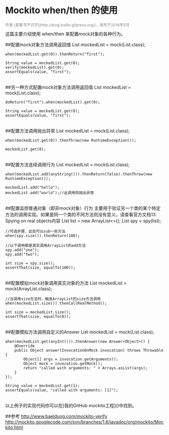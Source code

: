 Mockito when/then 的使用
====
<div style="font-size: 12px; color: #888; width:100%;text-align:left;margin-bottom:10px;">
作者  [爱看书不识字](http://blog.loafer.gitpress.org/)，发布于2014年5月
</div>  
这篇主要介绍使用 when/then 来配置mock对象的各种行为。   

##配置mock对象方法调用返回值
    List<String> mockedList = mock(List.class);

    when(mockedList.get(0)).thenReturn("first");

    String value = mockedList.get(0);
    verify(mockedList).get(0);
    assertEquals(value, "first");
<br>
<!--more-->
##另一种方式配置mock对象方法调用返回值
    List<String> mockedList = mock(List.class);

    doReturn("first").when(mockedList).get(0);

    String value = mockedList.get(0);
    assertEquals(value, "first");
<br>
##配置方法调用抛出异常
    List<String> mockedList = mock(List.class);

    when(mockedList.get(0)).thenThrow(new RuntimeException());

    mockedList.get(0);
<br>
##配置方法连续调用行为
    List<String> mockedList = mock(List.class);

    when(mockedList.add(anyString())).thenReturn(false).thenThrow(new RuntimeException());

    mockedList.add("hello");
    mockedList.add("world");//此调用将抛出异常
<br>
##配置监控普通对象（即非mock对象）行为
主要用于验证另一个类的某个特定方法的调用实现。如果是同一个类的不同方法则没有意义。请查看官方文档13. Spying on real objects内容    
    List<String> list = new ArrayList<>();
    List<String> spy = spy(list);

    //可选步骤，此处可以sub一些方法
    when(spy.size()).thenReturn(100);

    //以下调用都是真实调用ArrayList的add方法
    spy.add("one");
    spy.add("two");

    int size = spy.size();
    assertThat(size, equalTo(100));
<br>
##配置模拟mock对象调用真实对象的方法
    List<String> mockedList = mock(ArrayList.class);

    //当调用size方法时，触发ArrayList的size方法调用
    when(mockedList.size()).thenCallRealMethod();

    int size = mockedList.size();
    assertThat(size, equalTo(0));
<br>
##配置模拟方法调用自定义的Answer
    List<String> mockedList = mock(List.class);

    when(mockedList.get(anyInt())).thenAnswer(new Answer<Object>() {
        @Override
        public Object answer(InvocationOnMock invocation) throws Throwable {
            Object[] args = invocation.getArguments();
            Object mock = invocation.getMock();
            return "called with arguments: " + Arrays.asList(args);
        }
    });

    String value = mockedList.get(1);
    assertEquals(value, "called with arguments: [1]");

<br>    
以上例子的实现代码你可以在[我的GitHub mockito工程]()中找到。   

##参考
http://www.baeldung.com/mockito-verify   
http://mockito.googlecode.com/svn/branches/1.6/javadoc/org/mockito/Mockito.html  
